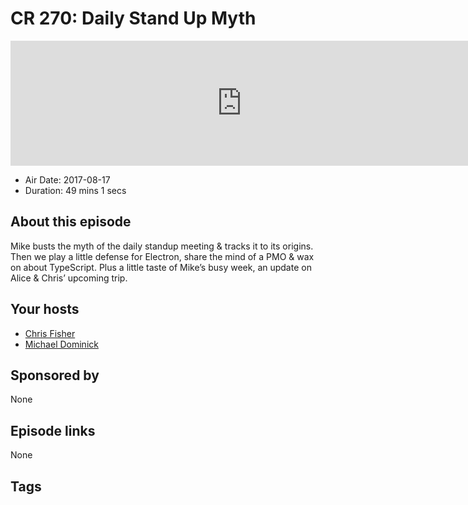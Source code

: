 # CR 270: Daily Stand Up Myth

<iframe src="https://player.fireside.fm/v2/MLf2ZzhC+3r8R6UJf?theme=dark" width="740" height="200" frameborder="0" scrolling="no"></iframe>

* Air Date: 2017-08-17
* Duration: 49 mins 1 secs

## About this episode

Mike busts the myth of the daily standup meeting & tracks it to its origins. Then we play a little defense for Electron, share the mind of a PMO & wax on about TypeScript. Plus a little taste of Mike’s busy week, an update on Alice & Chris’ upcoming trip.

## Your hosts
* [Chris Fisher](https://coder.show/hosts/chrislas)
* [Michael Dominick](https://coder.show/hosts/michael)

## Sponsored by

None



## Episode links

None



## Tags

